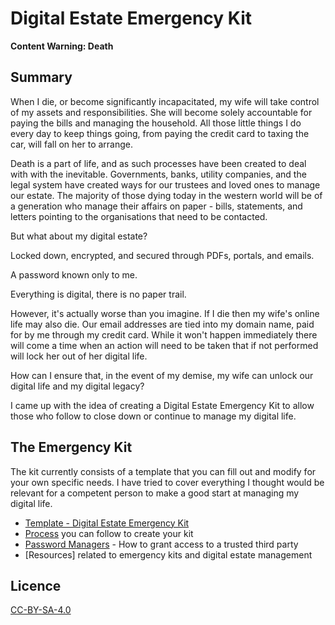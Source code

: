# Digital Estate Emergency Kit

**Content Warning: Death**

## Summary

When I die, or become significantly incapacitated, my wife will take control of my assets and responsibilities. She will become solely accountable for paying the bills and managing the household. All those little things I do every day to keep things going, from paying the credit card to taxing the car, will fall on her to arrange.

Death is a part of life, and as such processes have been created to deal with with the inevitable. Governments, banks, utility companies, and the legal system have created ways for our trustees and loved ones to manage our estate. The majority of those dying today in the western world will be of a generation who manage their affairs on paper - bills, statements, and letters pointing to the organisations that need to be contacted.

But what about my digital estate?

Locked down, encrypted, and secured through PDFs, portals, and emails.

A password known only to me.

Everything is digital, there is no paper trail.

However, it's actually worse than you imagine. If I die then my wife's online life may also die. Our email addresses are tied into my domain name, paid for by me through my credit card. While it won't happen immediately there will come a time when an action will need to be taken that if not performed will lock her out of her digital life.

How can I ensure that, in the event of my demise, my wife can unlock our digital life and my digital legacy?

I came up with the idea of creating a Digital Estate Emergency Kit to allow those who follow to close down or continue to manage my digital life.

## The Emergency Kit

The kit currently consists of a template that you can fill out and modify for your own specific needs. I have tried to cover everything I thought would be relevant for a competent person to make a good start at managing my digital life.

- [Template - Digital Estate Emergency Kit](https://github.com/danieldurrans/Digital-Estate-Emergency-Kit/blob/main/Template%20-%20Digital%20Estate%20Emergency%20Kit.md)
- [Process](Process.md) you can follow to create your kit
- [Password Managers](Password%20Managers.md) - How to grant access to a trusted third party
- [Resources] related to emergency kits and digital estate management


## Licence

[CC-BY-SA-4.0](LICENCE)

